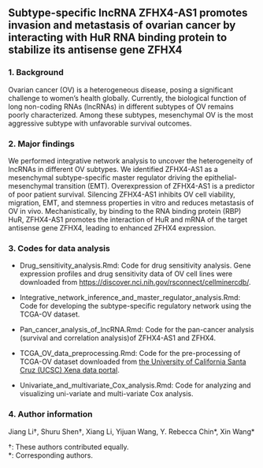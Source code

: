## Subtype-specific lncRNA ZFHX4-AS1 promotes invasion and metastasis of ovarian cancer by interacting with HuR RNA binding protein to stabilize its antisense gene ZFHX4

### 1. Background
Ovarian cancer (OV) is a heterogeneous disease, posing a significant challenge to women’s health globally. Currently, the biological function of long non-coding RNAs (lncRNAs) in different subtypes of OV remains poorly characterized. Among these subtypes, mesenchymal OV is the most aggressive subtype with unfavorable survival outcomes.   

### 2. Major findings   
We performed integrative network analysis to uncover the heterogeneity of lncRNAs in different OV subtypes. We identified ZFHX4-AS1 as a mesenchymal subtype-specific master regulator driving the epithelial-mesenchymal transition (EMT). Overexpression of ZFHX4-AS1 is a predictor of poor patient survival. Silencing ZFHX4-AS1 inhibits OV cell viability, migration, EMT, and stemness properties in vitro and reduces metastasis of OV in vivo. Mechanistically, by binding to the RNA binding protein (RBP) HuR, ZFHX4-AS1 promotes the interaction of HuR and mRNA of the target antisense gene ZFHX4, leading to enhanced ZFHX4 expression.   

### 3. Codes for data analysis
* Drug_sensitivity_analysis.Rmd: Code for drug sensitivity analysis. Gene expression profiles and drug sensitivity data of OV cell lines were downloaded from https://discover.nci.nih.gov/rsconnect/cellminercdb/.  

* Integrative_network_inference_and_master_regulator_analysis.Rmd: Code for developing the subtype-specific regulatory network using the TCGA-OV dataset.   

* Pan_cancer_analysis_of_lncRNA.Rmd: Code for the pan-cancer analysis (survival and correlation analysis)of ZFHX4-AS1 and ZFHX4.   

* TCGA_OV_data_preprocessing.Rmd: Code for the pre-processing of TCGA-OV dataset downloaded from [the University of California Santa Cruz (UCSC) Xena data portal](https://xenabrowser.net/datapages/).

* Univariate_and_multivariate_Cox_analysis.Rmd: Code for analyzing and visualizing uni-variate and multi-variate Cox analysis.   

### 4. Author information
Jiang Li†, Shuru Shen†, Xiang Li, Yijuan Wang, Y. Rebecca Chin*, Xin Wang*   

†: These authors contributed equally.   
*: Corresponding authors.   
